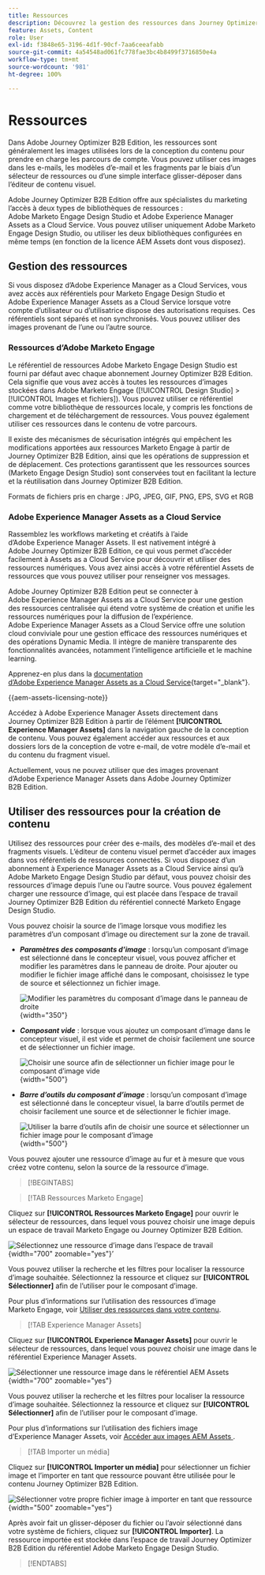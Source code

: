 ```yaml
---
title: Ressources
description: Découvrez la gestion des ressources dans Journey Optimizer B2B Edition.
feature: Assets, Content
role: User
exl-id: f3848e65-3196-4d1f-90cf-7aa6ceeafabb
source-git-commit: 4a54548ad061fc778fae3bc4b8499f3716850e4a
workflow-type: tm+mt
source-wordcount: '981'
ht-degree: 100%

---
```


# Ressources

Dans Adobe Journey Optimizer B2B Edition, les ressources sont généralement les images utilisées lors de la conception du contenu pour prendre en charge les parcours de compte. Vous pouvez utiliser ces images dans les e-mails, les modèles d’e-mail et les fragments par le biais d’un sélecteur de ressources ou d’une simple interface glisser-déposer dans l’éditeur de contenu visuel.

Adobe Journey Optimizer B2B Edition offre aux spécialistes du marketing l’accès à deux types de bibliothèques de ressources : Adobe Marketo Engage Design Studio et Adobe Experience Manager Assets as a Cloud Service. Vous pouvez utiliser uniquement Adobe Marketo Engage Design Studio, ou utiliser les deux bibliothèques configurées en même temps (en fonction de la licence AEM Assets dont vous disposez).

## Gestion des ressources

Si vous disposez d’Adobe Experience Manager as a Cloud Services, vous avez accès aux référentiels pour Marketo Engage Design Studio et Adobe Experience Manager Assets as a Cloud Service lorsque votre compte d’utilisateur ou d’utilisatrice dispose des autorisations requises. Ces référentiels sont séparés et non synchronisés. Vous pouvez utiliser des images provenant de l’une ou l’autre source.

### Ressources d’Adobe Marketo Engage

Le référentiel de ressources Adobe Marketo Engage Design Studio est fourni par défaut avec chaque abonnement Journey Optimizer B2B Edition. Cela signifie que vous avez accès à toutes les ressources d’images stockées dans Adobe Marketo Engage ([!UICONTROL Design Studio] > [!UICONTROL Images et fichiers]). Vous pouvez utiliser ce référentiel comme votre bibliothèque de ressources locale, y compris les fonctions de chargement et de téléchargement de ressources. Vous pouvez également utiliser ces ressources dans le contenu de votre parcours.

Il existe des mécanismes de sécurisation intégrés qui empêchent les modifications apportées aux ressources Marketo Engage à partir de Journey Optimizer B2B Edition, ainsi que les opérations de suppression et de déplacement. Ces protections garantissent que les ressources sources (Marketo Engage Design Studio) sont conservées tout en facilitant la lecture et la réutilisation dans Journey Optimizer B2B Edition.

Formats de fichiers pris en charge : JPG, JPEG, GIF, PNG, EPS, SVG et RGB

### Adobe Experience Manager Assets as a Cloud Service

Rassemblez les workflows marketing et créatifs à l’aide d’Adobe Experience Manager Assets. Il est nativement intégré à Adobe Journey Optimizer B2B Edition, ce qui vous permet d’accéder facilement à Assets as a Cloud Service pour découvrir et utiliser des ressources numériques. Vous avez ainsi accès à votre référentiel Assets de ressources que vous pouvez utiliser pour renseigner vos messages.

Adobe Journey Optimizer B2B Edition peut se connecter à Adobe Experience Manager Assets as a Cloud Service pour une gestion des ressources centralisée qui étend votre système de création et unifie les ressources numériques pour la diffusion de l’expérience. Adobe Experience Manager Assets as a Cloud Service offre une solution cloud conviviale pour une gestion efficace des ressources numériques et des opérations Dynamic Media. Il intègre de manière transparente des fonctionnalités avancées, notamment l’intelligence artificielle et le machine learning.

Apprenez-en plus dans la [documentation d’Adobe Experience Manager Assets as a Cloud Service](https://experienceleague.adobe.com/fr/docs/experience-manager-cloud-service/content/assets/overview){target="_blank"}.

{{aem-assets-licensing-note}}

Accédez à Adobe Experience Manager Assets directement dans Journey Optimizer B2B Edition à partir de l’élément **[!UICONTROL Experience Manager Assets]** dans la navigation gauche de la conception de contenu. Vous pouvez également accéder aux ressources et aux dossiers lors de la conception de votre e-mail, de votre modèle d’e-mail et du contenu du fragment visuel.

Actuellement, vous ne pouvez utiliser que des images provenant d’Adobe Experience Manager Assets dans Adobe Journey Optimizer B2B Edition.

## Utiliser des ressources pour la création de contenu

Utilisez des ressources pour créer des e-mails, des modèles d’e-mail et des fragments visuels. L’éditeur de contenu visuel permet d’accéder aux images dans vos référentiels de ressources connectés. Si vous disposez d’un abonnement à Experience Manager Assets as a Cloud Service ainsi qu’à Adobe Marketo Engage Design Studio par défaut, vous pouvez choisir des ressources d’image depuis l’une ou l’autre source. Vous pouvez également charger une ressource d’image, qui est placée dans l’espace de travail Journey Optimizer B2B Edition du référentiel connecté Marketo Engage Design Studio.

Vous pouvez choisir la source de l’image lorsque vous modifiez les paramètres d’un composant d’image ou directement sur la zone de travail.

* **_Paramètres des composants d’image_** : lorsqu’un composant d’image est sélectionné dans le concepteur visuel, vous pouvez afficher et modifier les paramètres dans le panneau de droite. Pour ajouter ou modifier le fichier image affiché dans le composant, choisissez le type de source et sélectionnez un fichier image.

  ![Modifier les paramètres du composant d’image dans le panneau de droite](./assets/content-assets-image-settings.png){width="350"}

* **_Composant vide_** : lorsque vous ajoutez un composant d’image dans le concepteur visuel, il est vide et permet de choisir facilement une source et de sélectionner un fichier image.

  ![Choisir une source afin de sélectionner un fichier image pour le composant d’image vide](./assets/content-assets-image-component-empty.png){width="500"}

* **_Barre d’outils du composant d’image_** : lorsqu’un composant d’image est sélectionné dans le concepteur visuel, la barre d’outils permet de choisir facilement une source et de sélectionner le fichier image.

  ![Utiliser la barre d’outils afin de choisir une source et sélectionner un fichier image pour le composant d’image](./assets/content-assets-image-toolbar-settings.png){width="500"}

Vous pouvez ajouter une ressource d’image au fur et à mesure que vous créez votre contenu, selon la source de la ressource d’image.

>[!BEGINTABS]

>[!TAB Ressources Marketo Engage]

Cliquez sur **[!UICONTROL Ressources Marketo Engage]** pour ouvrir le sélecteur de ressources, dans lequel vous pouvez choisir une image depuis un espace de travail Marketo Engage ou Journey Optimizer B2B Edition.

![Sélectionnez une ressource d’image dans l’espace de travail](./assets/content-assets-image-me-selected.png){width="700" zoomable="yes"}’

Vous pouvez utiliser la recherche et les filtres pour localiser la ressource d’image souhaitée. Sélectionnez la ressource et cliquez sur **[!UICONTROL Sélectionner]** afin de l’utiliser pour le composant d’image.

Pour plus d’informations sur l’utilisation des ressources d’image Marketo Engage, voir [Utiliser des ressources dans votre contenu](./marketo-engage-design-studio.md#use-assets-in-your-content).

>[!TAB Experience Manager Assets]

Cliquez sur **[!UICONTROL Experience Manager Assets]** pour ouvrir le sélecteur de ressources, dans lequel vous pouvez choisir une image dans le référentiel Experience Manager Assets.

![Sélectionner une ressource image dans le référentiel AEM Assets](./assets/content-assets-image-aem-selected.png){width="700" zoomable="yes"}

Vous pouvez utiliser la recherche et les filtres pour localiser la ressource d’image souhaitée. Sélectionnez la ressource et cliquez sur **[!UICONTROL Sélectionner]** afin de l’utiliser pour le composant d’image.

Pour plus d’informations sur l’utilisation des fichiers image d’Experience Manager Assets, voir [ Accéder aux images AEM Assets ](./aem-assets.md#access-aem-assets-images).

>[!TAB Importer un média]

Cliquez sur **[!UICONTROL Importer un média]** pour sélectionner un fichier image et l’importer en tant que ressource pouvant être utilisée pour le contenu Journey Optimizer B2B Edition.

![Sélectionner votre propre fichier image à importer en tant que ressource](./assets/content-assets-image-import-file-selected.png){width="500" zoomable="yes"}

Après avoir fait un glisser-déposer du fichier ou l’avoir sélectionné dans votre système de fichiers, cliquez sur **[!UICONTROL Importer]**. La ressource importée est stockée dans l’espace de travail Journey Optimizer B2B Edition du référentiel Adobe Marketo Engage Design Studio.

>[!ENDTABS]
